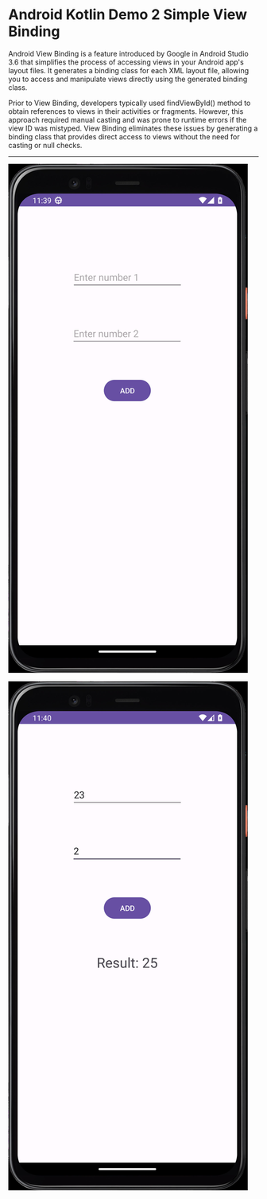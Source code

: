 # Android Kotlin Demo 2 Simple View Binding

Android View Binding is a feature introduced by Google in Android Studio 3.6 that simplifies the process of accessing views in your Android app's layout files. It generates a binding class for each XML layout file, allowing you to access and manipulate views directly using the generated binding class.

Prior to View Binding, developers typically used findViewById() method to obtain references to views in their activities or fragments. However, this approach required manual casting and was prone to runtime errors if the view ID was mistyped. View Binding eliminates these issues by generating a binding class that provides direct access to views without the need for casting or null checks.

----

[![Vaibhav Mojidra - 1.jpeg](https://raw.githubusercontent.com/VaibhavMojidra/Android-Kotlin---Demo-2-Simple-View-Binding/master/screenshots/1.jpeg "Vaibhav Mojidra")](https://vaibhavmojidra.github.io/site/)

[![Vaibhav Mojidra - 2.jpeg](https://raw.githubusercontent.com/VaibhavMojidra/Android-Kotlin---Demo-2-Simple-View-Binding/master/screenshots/2.jpeg "Vaibhav Mojidra")](https://vaibhavmojidra.github.io/site/)